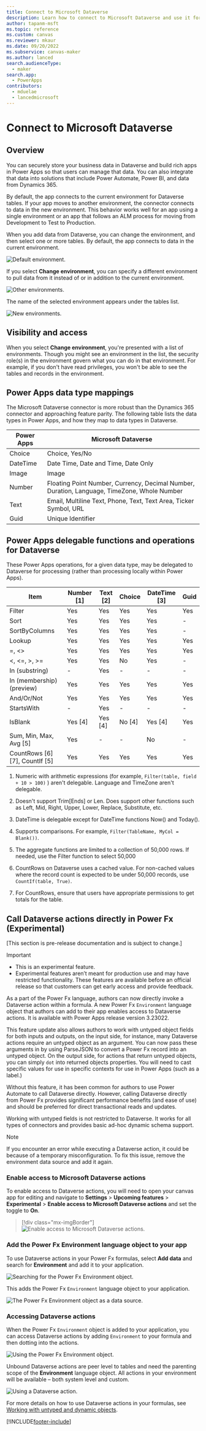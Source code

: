 ```yaml
---
title: Connect to Microsoft Dataverse
description: Learn how to connect to Microsoft Dataverse and use it for building apps in Power Apps.
author: tapanm-msft
ms.topic: reference
ms.custom: canvas
ms.reviewer: mkaur
ms.date: 09/20/2022
ms.subservice: canvas-maker
ms.author: lanced
search.audienceType: 
  - maker
search.app: 
  - PowerApps
contributors:
  - mduelae
  - lancedmicrosoft
---
```


# Connect to Microsoft Dataverse

## Overview

You can securely store your business data in Dataverse and build rich apps in Power Apps so that users can manage that data. You can also integrate that data into solutions that include Power Automate, Power BI, and data from Dynamics 365.

By default, the app connects to the current environment for Dataverse tables. If your app moves to another environment, the connector connects to data in the new environment. This behavior works well for an app using a single environment or an app that follows an ALM process for moving from Development to Test to Production.

When you add data from Dataverse, you can change the environment, and then select one or more tables. By default, the app connects to data in the current environment.

![Default environment.](media/connection-common-data-service/common-data-service-connection-change-environment.png)

If you select **Change environment**, you can specify a different environment to pull data from it instead of or in addition to the current environment.

![Other environments.](media/connection-common-data-service/common-data-service-connection-select-environment.png)

The name of the selected environment appears under the tables list.

![New environments.](media/connection-common-data-service/common-data-service-connection-after-change-environment.png)


## Visibility and access

When you select **Change environment**, you're presented with a list of environments. Though you might see an environment in the list, the security role(s) in the environment govern what you can do in that environment. For example, if you don't have read privileges, you won't be able to see the tables and records in the environment.

## Power Apps data type mappings

The Microsoft Dataverse connector is more robust than the Dynamics 365 connector and approaching feature parity. The following table lists the data types in Power Apps, and how they map to data types in Dataverse.

| Power Apps | Microsoft Dataverse                                                                                            |
|-----------------------------------|---------------------------------------------------------------------------------------------|
| Choice                            | Choice, Yes/No                                                                              |
| DateTime                          | Date Time, Date and Time, Date Only                                                         |
| Image                             | Image                                                                                       |
| Number                            | Floating Point Number, Currency, Decimal Number, Duration, Language, TimeZone, Whole Number |
| Text                              | Email, Multiline Text, Phone, Text, Text Area, Ticker Symbol, URL                           |
| Guid                              | Unique Identifier                                                                           |

## Power Apps delegable functions and operations for Dataverse

These Power Apps operations, for a given data type, may be delegated to
Dataverse for processing (rather than processing locally within Power Apps).

| **Item**                                                        | **Number [1]** | **Text [2]** | **Choice** | **DateTime [3]** | **Guid** |
|-----------------------------------------------------------------|----------------|--------------|------------|------------------|----------|
| Filter                                                          | Yes            | Yes          | Yes        | Yes              | Yes      |
| Sort                                                            | Yes            | Yes          | Yes        | Yes              | \-       |
| SortByColumns                                                   | Yes            | Yes          | Yes        | Yes              | \-       |
| Lookup                                                          | Yes            | Yes          | Yes        | Yes              | Yes      |
| =, \<\>                                                         | Yes            | Yes          | Yes        | Yes              | Yes      |
| \<, \<=, \>, \>=                                                | Yes            | Yes          | No         | Yes              | \-       |
| In (substring)                                                  | \-             | Yes          | \-         | \-               | \-       |
| In (membership) (preview)                                       | Yes            | Yes          | Yes        | Yes              | Yes      |
| And/Or/Not                                                      | Yes            | Yes          | Yes        | Yes              | Yes      |
| StartsWith                                                      | \-             | Yes          | \-         | \-               | \-       |
| IsBlank                                                         | Yes [4]        | Yes [4]      | No [4]     | Yes [4]          | Yes      |
| Sum, Min, Max, Avg [5]                                          | Yes            | \-           | \-         | No               | \-       |
| CountRows [6] [7], CountIf [5]                                  | Yes            | Yes          | Yes        | Yes              | Yes      |

1.  Numeric with arithmetic expressions (for example, `Filter(table, field + 10 > 100)` ) aren't delegable. Language and TimeZone aren't delegable.

2.  Doesn't support Trim[Ends] or Len. Does support other functions such as
    Left, Mid, Right, Upper, Lower, Replace, Substitute, etc.

3.  DateTime is delegable except for DateTime functions Now() and
    Today().

4.  Supports comparisons. For example, `Filter(TableName, MyCol = Blank())`.

5.  The aggregate functions are limited to a collection of 50,000 rows. If
    needed, use the Filter function to select 50,000 

6.  CountRows on Dataverse uses a cached value. For non-cached values where the record count is expected to be under 50,000 records, use `CountIf(table, True)`.  

7.  For CountRows, ensure that users have appropriate permissions to get totals for the table. 


## Call Dataverse actions directly in Power Fx (Experimental)

[This section is pre-release documentation and is subject to change.]

> [!IMPORTANT]
> - This is an experimental feature.
> - Experimental features aren’t meant for production use and may have restricted functionality. These features are available before an official release so that customers can get early access and provide feedback.

As a part of the Power Fx language, authors can now directly invoke a Dataverse action within a formula. A new Power Fx `Environment` language object that authors can add to their app enables access to Dataverse actions. It is available with Power Apps release version 3.23022.

This feature update also allows authors to work with untyped object fields for both inputs and outputs, on the input side, for instance, many Dataverse actions require an untyped object as an argument. You can now pass these arguments in by using ParseJSON to convert a Power Fx record into an untyped object. On the output side, for actions that return untyped objects, you can simply `dot` into returned objects properties. You will need to cast specific values for use in specific contexts for use in Power Apps (such as a label.)

Without this feature, it has been common for authors to use Power Automate to call Dataverse directly. However, calling Dataverse directly from Power Fx provides significant performance benefits (and ease of use) and should be preferred for direct transactional reads and updates. 

Working with untyped fields is not restricted to Dataverse. It works for all types of connectors and provides basic ad-hoc dynamic schema support.

> [!NOTE]
> If you encounter an error while executing a Dataverse action, it could be because of a temporary misconfiguration. To fix this issue, remove the environment data source and add it again.

### Enable access to Microsoft Dataverse actions

To enable access to Dataverse actions, you will need to open your canvas app for editing and navigate to **Settings** > **Upcoming features** > **Experimental** > **Enable access to Microsoft Dataverse actions** and set the toggle to **On**.

> [!div class="mx-imgBorder"] 
> ![Enable access to Microsoft Dataverse actions.](media/connection-common-data-service/common-data-service-connection-dataverse-action-switch.png)

### Add the Power Fx Environment language object to your app

To use Dataverse actions in your Power Fx formulas, select **Add data** and search for **Environment** and add it to your application. 

![Searching for the Power Fx Environment object.](media/connection-common-data-service/common-data-service-connection-search-for-environment.png)

This adds the Power Fx `Environment` language object to your application. 

![The Power Fx Environment object as a data source.](media/connection-common-data-service/common-data-service-connection-environment-object-added.png)


### Accessing Dataverse actions 

When the Power Fx `Environment` object is added to your application, you can access Dataverse actions by adding `Environment` to your formula and then dotting into the actions.

![ Using the Power Fx Environment object.](media/connection-common-data-service/common-data-service-connection-using-the-Envrionment-PowerFx-object.png)

Unbound Dataverse actions are peer level to tables and need the parenting scope of the **Environment** language object. All actions in your environment will be available – both system level and custom. 

![Using a Dataverse action.](media/connection-common-data-service/common-data-service-connection-hooking-up-an-action-to-a-button.png)

For more details on how to use Dataverse actions in your formulas, see [Working with untyped and dynamic objects](../untyped-and-dynamic-objects.md).

[!INCLUDE[footer-include](../../../includes/footer-banner.md)]
